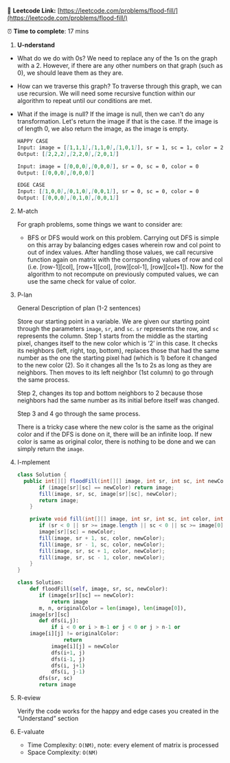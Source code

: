 🔗 **Leetcode Link:** [https://leetcode.com/problems/flood-fill/](https://leetcode.com/problems/flood-fill/)

⏰ **Time to complete**: 17 mins

1. **U-nderstand**

- What do we do with 0s?
We need to replace any of the 1s on the graph with a 2. However, if there are any other numbers on that graph (such as 0), we should leave them as they are.

- How can we traverse this graph?
To traverse through this graph, we can use recursion. We will need some recursive function within our algorithm to repeat until our conditions are met.

- What if the image is null?
If the image is null, then we can't do any transformation. Let's return the image if that is the case. If the image is of length 0, we also return the image, as the image is empty.
    
    ```markdown
    HAPPY CASE
    Input: image = [[1,1,1],[1,1,0],[1,0,1]], sr = 1, sc = 1, color = 2
    Output: [[2,2,2],[2,2,0],[2,0,1]]
    
    Input: image = [[0,0,0],[0,0,0]], sr = 0, sc = 0, color = 0
    Output: [[0,0,0],[0,0,0]]
    
    EDGE CASE
    Input: [[1,0,0],[0,1,0],[0,0,1]], sr = 0, sc = 0, color = 0
    Output: [[0,0,0],[0,1,0],[0,0,1]]
    ```
    
2. M-atch
    
    For graph problems, some things we want to consider are:
    
    - BFS or DFS would work on this problem. Carrying out DFS is simple on this array by balancing edges cases wherein row and col point to out of index values. After handling those values, we call recursive function again on matrix with the corrsponding values of row and col (i.e. [row-1][col], [row+1][col], [row][col-1], [row][col+1]). Now for the algorithm to not recompute on previously computed values, we can use the same check for value of color.
3. P-lan
    
    General Description of plan (1-2 sentences)
    
    Store our starting point in a variable. We are given our starting point through the parameters `image`, `sr`, and `sc`. `sr` represents the row, and `sc` represents the column. Step 1 starts from the middle as the starting pixel, changes itself to the new color which is ‘2’ in this case. It checks its neighbors (left, right, top, bottom), replaces those that had the same number as the one the starting pixel had (which is 1) before it changed to the new color (2). So it changes all the 1s to 2s as long as they are neighbors. Then moves to its left neighbor (1st column) to go through the same process.
    
    Step 2, changes its top and bottom neighbors to 2 because those neighbors had the same number as its initial before itself was changed. 
    
    Step 3 and 4 go through the same process.
    
    There is a tricky case where the new color is the same as the original color and if the DFS is done on it, there will be an infinite loop. If new color is same as original color, there is nothing to be done and we can simply return the `image`.
    
4. I-mplement
    
    ```java
    class Solution {
      public int[][] floodFill(int[][] image, int sr, int sc, int newColor) {
    	   if (image[sr][sc] == newColor) return image;
    	   fill(image, sr, sc, image[sr][sc], newColor);
    	   return image;
    	}
    
    	private void fill(int[][] image, int sr, int sc, int color, int newColor) {
    	   if (sr < 0 || sr >= image.length || sc < 0 || sc >= image[0].length || image[sr][sc] != color) return;
    	   image[sr][sc] = newColor;
    	   fill(image, sr + 1, sc, color, newColor);
    	   fill(image, sr - 1, sc, color, newColor);
    	   fill(image, sr, sc + 1, color, newColor);
    	   fill(image, sr, sc - 1, color, newColor);
    	}
    }
    ```
    
    ```python
    class Solution:
        def floodFill(self, image, sr, sc, newColor):
    	   if (image[sr][sc] == newColor):
    	       return image
    	   m, n, originalColor = len(image), len(image[0]), 
    	image[sr][sc]
    	   def dfs(i,j):
    	       if i < 0 or i > m-1 or j < 0 or j > n-1 or 
    	image[i][j] != originalColor:
    	           return
    	       image[i][j] = newColor
    	       dfs(i+1, j)
    	       dfs(i-1, j)
    	       dfs(i, j+1)
    	       dfs(i, j-1)
    	   dfs(sr, sc)
    	   return image
    ```
    
5. R-eview
    
    Verify the code works for the happy and edge cases you created in the “Understand” section
    
6. E-valuate
    - Time Complexity: `O(NM)`, note: every element of matrix is processed
    - Space Complexity: `O(NM)`